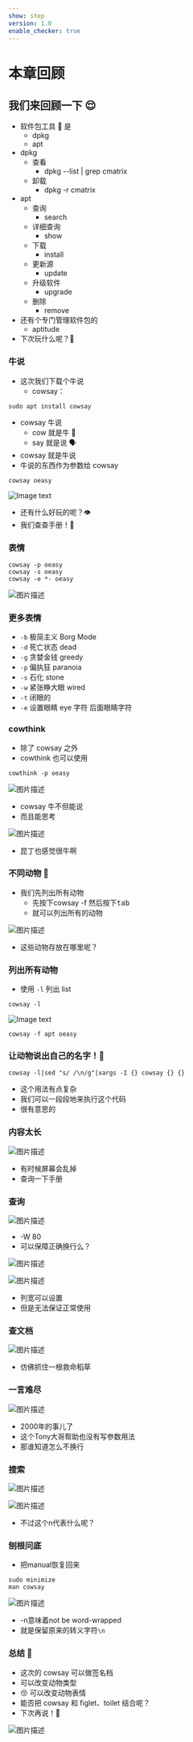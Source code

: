 ```yaml
---
show: step
version: 1.0
enable_checker: true
---
```


# 本章回顾

## 我们来回顾一下 😌

- 软件包工具 🔧 是 
	- dpkg
	- apt 
- dpkg
	- 查看
		- dpkg --list | grep cmatrix
	- 卸载
		- dpkg -r cmatrix
- apt
	- 查询 
		- search
	- 详细查询
		- show
	- 下载 
		- install
	- 更新源 
		- update 
	- 升级软件 
		- upgrade
	- 删除 
		- remove
- 还有个专门管理软件包的 
	- aptitude
- 下次玩什么呢？🤔

### 牛说
- 这次我们下载个牛说 
	- cowsay：

```shell
sudo apt install cowsay
```

- cowsay 牛说
	- cow 就是牛 🐄
	- say 就是说 🗣
- cowsay 就是牛说
- 牛说的东西作为参数给 cowsay

```shell
cowsay oeasy
```

![Image text](https://labfile.oss.aliyuncs.com/courses/2712/cowsay.png)

- 还有什么好玩的呢？👁 
- 我们查查手册！📕

### 表情

```shell
cowsay -p oeasy
cowsay -s oeasy
cowsay -e *- oeasy
```

![图片描述](https://doc.shiyanlou.com/courses/uid1190679-20220902-1662088066936)

### 更多表情


- `-b` 极简主义 Borg Mode
- `-d` 死亡状态 dead
- `-g` 贪婪金钱 greedy
- `-p` 偏执狂 paranoia
- `-s` 石化 stone
- `-w` 紧张睁大眼 wired
- `-t` 闭眼的
- `-e` 设置眼睛 eye 字符 后面眼睛字符

### cowthink

- 除了 cowsay 之外
- cowthink 也可以使用

```shell
cowthink -p oeasy
```

![图片描述](https://doc.shiyanlou.com/courses/uid1190679-20210910-1631265649559)

- cowsay 牛不但能说
- 而且能思考

![图片描述](https://doc.shiyanlou.com/courses/uid1190679-20211216-1639645388753)

- 昆丁也感觉很牛啊

### 不同动物 🐫

- 我们先列出所有动物
	- 先按下cowsay -f 然后按下<kbd>tab</kbd>
	- 就可以列出所有的动物

![图片描述](https://doc.shiyanlou.com/courses/uid1190679-20221012-1665577653736/wm)

- 这些动物存放在哪里呢？

### 列出所有动物

- 使用 `-l` 列出 list

```shell
cowsay -l
```

![Image text](https://labfile.oss.aliyuncs.com/courses/2712/cowsay_list.png)

```shell
cowsay -f apt oeasy
```

### 让动物说出自己的名字！🐑

```shell
cowsay -l|sed "s/ /\n/g"|xargs -I {} cowsay {} {}
```

- 这个用法有点复杂
- 我们可以一段段地来执行这个代码
- 很有意思的

### 内容太长

![图片描述](https://doc.shiyanlou.com/courses/uid1190679-20220826-1661467718312)

- 有时候屏幕会乱掉
- 查询一下手册

### 查询

![图片描述](https://doc.shiyanlou.com/courses/uid1190679-20220826-1661467847059)

- -W 80
- 可以保障正确换行么？

![图片描述](https://doc.shiyanlou.com/courses/uid1190679-20220826-1661468054679)

![图片描述](https://doc.shiyanlou.com/courses/uid1190679-20220826-1661468062782)

- 列宽可以设置
- 但是无法保证正常使用

### 查文档

![图片描述](https://doc.shiyanlou.com/courses/uid1190679-20220826-1661469086480)

- 仿佛抓住一根救命稻草

### 一言难尽

![图片描述](https://doc.shiyanlou.com/courses/uid1190679-20220826-1661469113020)

- 2000年的事儿了
- 这个Tony大哥帮助也没有写参数用法
- 那谁知道怎么不换行

### 搜索

![图片描述](https://doc.shiyanlou.com/courses/uid1190679-20220826-1661469274391)

![图片描述](https://doc.shiyanlou.com/courses/uid1190679-20220826-1661470108373)

- 不过这个n代表什么呢？

### 刨根问底

- 把manual恢复回来

```
sudo minimize
man cowsay
```

![图片描述](https://doc.shiyanlou.com/courses/uid1190679-20220826-1661470131334)

- -n意味着not be word-wrapped
- 就是保留原来的转义字符`\n`

### 总结 🤨

- 这次的 cowsay 可以做签名档
- 可以改变动物类型
- 😚 可以改变动物表情
- 能否把 cowsay 和 figlet、toilet 结合呢？
- 下次再说！👋


![图片描述](https://doc.shiyanlou.com/courses/uid1190679-20220902-1662088233876)
